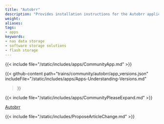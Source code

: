```yaml
---
title: "Autobrr"
description: "Provides installation instructions for the Autobrr application in TrueNAS."
weight: 
aliases:
tags:
- apps
keywords:
- nas data storage
- software storage solutions
- flash storage
---
```


{{< include file="/static/includes/apps/CommunityApp.md" >}}

{{< github-content 
    path="trains/community/autobrr/app_versions.json"
	includeFile="/static/includes/apps/Apps-Understanding-Versions.md"
>}}

<!-- Comment out the following line if your suggested changes to this Community app documentation provide a complete installation tutorial. Leave exposed if you are proposing a partial expansion of the content, but further work is needed. -->
{{< include file="/static/includes/apps/CommunityPleaseExpand.md" >}}

<!-- Uncomment the following line if you suspect this Community app documentation is out of date, inaccurate, or needs further improvement -->
<!--{{< include file="/static/includes/apps/CommunityPleaseImprove.md" >}}-->

[Autobrr](https://autobrr.com) <!-- is a [description of the application] -->

{{< include file="/static/includes/ProposeArticleChange.md" >}}
